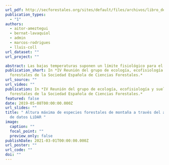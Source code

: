 ```yaml
---
url_pdf: http://secforestales.org/sites/default/files/archivos/libro_de_resumenes_def.pdf
publication_types:
  - "1"
authors:
  - aitor-ameztegui
  - bernat-lavaquiol
  - admin
  - marcos-rodrigues
  - lluis-coll
url_dataset: ""
url_project: ""

abstract: Las bajas temperaturas suponen un límite fisiológico para el desarrollo de la vegetación arbórea. Dicha limitación se hace máxima en el denominado treeline o límite superior del bosque, que se define como la cota a partir de la cual los árboles ya no son capaces de crecer en altura. Sin embargo, la limitación al crecimiento comienza a actuar a cotas muy inferiores. El modo en que el crecimiento en altura de la vegetación se ve condicionado a lo largo de gradientes altitudinales ha sido relativamente poco estudiado hasta la fecha. En primer lugar, la dificultad de acceso inherente a las zonas de montaña ha limitado la mayor parte de estudios a unos pocos gradientes o transectos, lo cual impide obtener patrones generales. Además, puesto que resulta más sencillo medir el diámetro de los árboles que su altura, la mayor parte de estudios se han centrado en aquella variable. El desarrollo y accesibilidad de fuentes de datos masivas o big data, como los procedentes de tecnología LiDAR, ofrecen una oportunidad única para realizar evaluaciones globales de la estructura forestal sin perder resolución. En este estudio utilizamos datos LiDAR procedentes del Plan Nacional de Ortofotografía Aérea (PNOA) sobre amplios rangos geográficos (Pirineo español) para evaluar la variación de la estructura forestal a lo largo de gradientes altitudinales. En concreto, evaluamos cómo la altura máxima de la vegetación arbórea disminuye a lo largo de dichos gradientes, y analizamos el papel de factores ecofisiográficos como la especie arbórea, la orientación, la continentalidad y la pendiente en dicha relación. Nuestros resultados muestran que el tamaño máximo del arbolado disminuye de forma cuadrática con la altitud, sobre todo a partir de los 1.600 metros de cota. Además, dicha relación es similar para todas las especies, lo que indica limitaciones no específicas al crecimiento arbóreo en zonas de montaña. En cambio, la relación altura-altitud se vio fuertemente condicionada por factores fisiográficos como la orientación o la continentalidad. Nuestros resultados abren la posibilidad de utilizar esta aproximación para evaluar la dinámica de la vegetación de montaña frente al cambio global a escalas regionalesLas bajas temperaturas suponen un límite fisiológico para el desarrollo de la vegetación arbórea. Dicha limitación se hace máxima en el denominado treeline o límite superior del bosque, que se define como la cota a partir de la cual los árboles ya no son capaces de crecer en altura. Sin embargo, la limitación al crecimiento comienza a actuar a cotas muy inferiores. El modo en que el crecimiento en altura de la vegetación se ve condicionado a lo largo de gradientes altitudinales ha sido relativamente poco estudiado hasta la fecha. En primer lugar, la dificultad de acceso inherente a las zonas de montaña ha limitado la mayor parte de estudios a unos pocos gradientes o transectos, lo cual impide obtener patrones generales. Además, puesto que resulta más sencillo medir el diámetro de los árboles que su altura, la mayor parte de estudios se han centrado en aquella variable. El desarrollo y accesibilidad de fuentes de datos masivas o big data, como los procedentes de tecnología LiDAR, ofrecen una oportunidad única para realizar evaluaciones globales de la estructura forestal sin perder resolución. En este estudio utilizamos datos LiDAR procedentes del Plan Nacional de Ortofotografía Aérea (PNOA) sobre amplios rangos geográficos (Pirineo español) para evaluar la variación de la estructura forestal a lo largo de gradientes altitudinales. En concreto, evaluamos cómo la altura máxima de la vegetación arbórea disminuye a lo largo de dichos gradientes, y analizamos el papel de factores ecofisiográficos como la especie arbórea, la orientación, la continentalidad y la pendiente en dicha relación. Nuestros resultados muestran que el tamaño máximo del arbolado disminuye de forma cuadrática con la altitud, sobre todo a partir de los 1.600 metros de cota. Además, dicha relación es similar para todas las especies, lo que indica limitaciones no específicas al crecimiento arbóreo en zonas de montaña. En cambio, la relación altura-altitud se vio fuertemente condicionada por factores fisiográficos como la orientación o la continentalidad. Nuestros resultados abren la posibilidad de utilizar esta aproximación para evaluar la dinámica de la vegetación de montaña frente al cambio global a escalas regionales
publication_short: In *IV Reunión del grupo de ecología, ecofisiología y suelos
  forestales de la Sociedad Española de Ciencias Forestales.*
url_source: ""
url_video: ""
publication: In *IV Reunión del grupo de ecología, ecofisiología y suelos
  forestales de la Sociedad Española de Ciencias Forestales.*
featured: false
date: 2019-05-08T00:00:00.000Z
url_slides: ""
title: " Altura máxima de especies forestales de montaña a través del análisis
  de datos LiDAR "
image:
  caption: ""
  focal_point: ""
  preview_only: false
publishDate: 2021-03-01T00:00:00.000Z
url_poster: ""
url_code: ""
doi: ""
---
```


